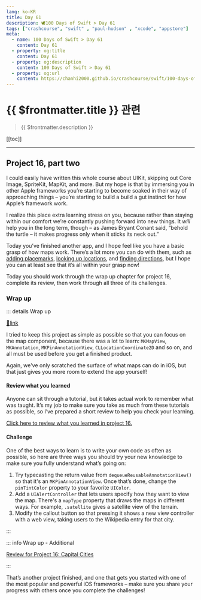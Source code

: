 ```yaml
---
lang: ko-KR
title: Day 61
description: 🕊️100 Days of Swift > Day 61
tags: ["crashcourse", "swift" , "paul-hudson" , "xcode", "appstore"]
meta:
  - name: 100 Days of Swift > Day 61
    content: Day 61
  - property: og:title
    content: Day 61
  - property: og:description
    content: 100 Days of Swift > Day 61
  - property: og:url
    content: https://chanhi2000.github.io/crashcourse/swift/100-days-of-swift/61.html
---
```


# {{ $frontmatter.title }} 관련

> {{ $frontmatter.description }}

[[toc]]

---

## Project 16, part two

I could easily have written this whole course about UIKit, skipping out Core Image, SpriteKit, MapKit, and more. But my hope is that by immersing you in other Apple frameworks you’re starting to become soaked in their way of approaching things – you’re starting to build a build a gut instinct for how Apple’s framework work.

I realize this place extra learning stress on you, because rather than staying within our comfort we’re constantly pushing forward into new things. It _will_ help you in the long term, though – as James Bryant Conant said, “behold the turtle – it makes progress only when it sticks its neck out.”

Today you’ve finished another app, and I hope feel like you have a basic grasp of how maps work. There’s a lot more you can do with them, such as [adding placemarks](https://www.hackingwithswift.com/example-code/location/adding-places-to-mkmapview-using-mkplacemark), [looking up locations](https://www.hackingwithswift.com/example-code/location/how-to-look-up-a-location-with-mklocalsearchrequest), and [finding directions](https://www.hackingwithswift.com/example-code/location/how-to-find-directions-using-mkmapview-and-mkdirectionsrequest), but I hope you can at least see that it’s all within your grasp now!

Today you should work through the wrap up chapter for project 16, complete its review, then work through all three of its challenges.

### Wrap up

::: details Wrap up

[📎link](https://www.hackingwithswift.com/read/16/4/wrap-up)

<YouTube id="P-2RCqOhNmc" />

I tried to keep this project as simple as possible so that you can focus on the map component, because there was a lot to learn: `MKMapView`, `MKAnnotation`, `MKPinAnnotationView`, `CLLocationCoordinate2D` and so on, and all must be used before you get a finished product.

Again, we've only scratched the surface of what maps can do in iOS, but that just gives you more room to extend the app yourself!

#### Review what you learned

Anyone can sit through a tutorial, but it takes actual work to remember what was taught. It’s my job to make sure you take as much from these tutorials as possible, so I’ve prepared a short review to help you check your learning.

[Click here to review what you learned in project 16.][project-16-capital-cities]

#### Challenge

One of the best ways to learn is to write your own code as often as possible, so here are three ways you should try your new knowledge to make sure you fully understand what’s going on:

1. Try typecasting the return value from `dequeueReusableAnnotationView()` so that it's an `MKPinAnnotationView`. Once that’s done, change the `pinTintColor` property to your favorite `UIColor`.
2. Add a `UIAlertController` that lets users specify how they want to view the map. There's a `mapType` property that draws the maps in different ways. For example, `.satellite` gives a satellite view of the terrain.
3. Modify the callout button so that pressing it shows a new view controller with a web view, taking users to the Wikipedia entry for that city.

:::

::: info Wrap up - Additional

[Review for Project 16: Capital Cities][project-16-capital-cities]

:::

That’s another project finished, and one that gets you started with one of the most popular and powerful iOS frameworks – make sure you share your progress with others once you complete the challenges!

[project-16-capital-cities]: https://www.hackingwithswift.com/review/hws/project-16-capital-cities